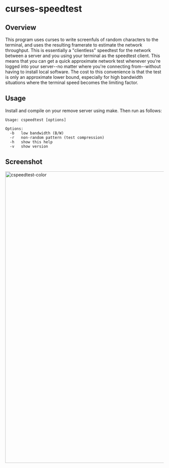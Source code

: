 # curses-speedtest

## Overview

This program uses curses to write screenfuls of random characters to the terminal, and uses the resulting framerate to estimate the network throughput. This is essentially a "clientless" speedtest for the network between a server and you using your terminal as the speedtest client. This means that you can get a quick approximate network test whenever you're logged into your server--no matter where you're connecting from--without having to install local software. The cost to this convenience is that the test is only an approximate lower bound, especially for high bandwidth situations where the terminal speed becomes the limiting factor.

## Usage

Install and compile on your remove server using make. Then run as follows:

```
Usage: cspeedtest [options]

Options:
  -b   low bandwidth (B/W)
  -r   non-random pattern (test compression)
  -h   show this help
  -v   show version
```

## Screenshot

<img width="923" alt="cspeedtest-color" src="https://user-images.githubusercontent.com/660566/147842191-f486bfaa-2f5c-4466-a19b-7e73e34e956f.png">
